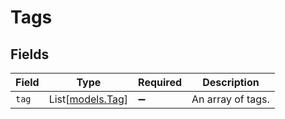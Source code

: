 # Tags


## Fields

| Field                                | Type                                 | Required                             | Description                          |
| ------------------------------------ | ------------------------------------ | ------------------------------------ | ------------------------------------ |
| `tag`                                | List[[models.Tag](../models/tag.md)] | :heavy_minus_sign:                   | An array of tags.                    |